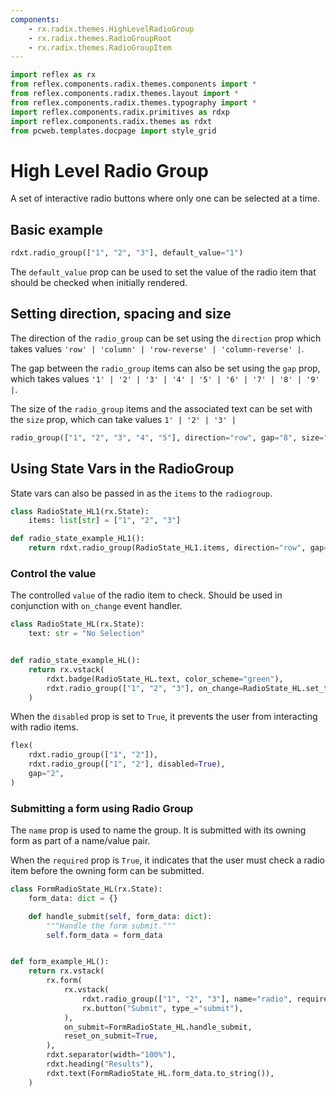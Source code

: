 ```yaml
---
components:
    - rx.radix.themes.HighLevelRadioGroup
    - rx.radix.themes.RadioGroupRoot
    - rx.radix.themes.RadioGroupItem
---
```



```python exec
import reflex as rx
from reflex.components.radix.themes.components import *
from reflex.components.radix.themes.layout import *
from reflex.components.radix.themes.typography import *
import reflex.components.radix.primitives as rdxp
import reflex.components.radix.themes as rdxt
from pcweb.templates.docpage import style_grid
```


# High Level Radio Group

A set of interactive radio buttons where only one can be selected at a time.

## Basic example


```python demo
rdxt.radio_group(["1", "2", "3"], default_value="1")
```

The `default_value` prop can be used to set the value of the radio item that should be checked when initially rendered.



## Setting direction, spacing and size


The direction of the `radio_group` can be set using the `direction` prop which takes values `'row' | 'column' | 'row-reverse' | 'column-reverse' |`. 

The gap between the `radio_group` items can also be set using the `gap` prop, which takes values `'1' | '2' | '3' | '4' | '5' | '6' | '7' | '8' | '9' |`.

The size of the `radio_group` items and the associated text can be set with the `size` prop, which can take values `1' | '2' | '3' |`

```python demo
radio_group(["1", "2", "3", "4", "5"], direction="row", gap="8", size="3")
```


## Using State Vars in the RadioGroup


State vars can also be passed in as the `items` to the `radiogroup`.


```python demo exec
class RadioState_HL1(rx.State):
    items: list[str] = ["1", "2", "3"]

def radio_state_example_HL1():
    return rdxt.radio_group(RadioState_HL1.items, direction="row", gap="9")
```


### Control the value
The controlled `value` of the radio item to check. Should be used in conjunction with `on_change` event handler.


```python demo exec
class RadioState_HL(rx.State):
    text: str = "No Selection"


def radio_state_example_HL():
    return rx.vstack(
        rdxt.badge(RadioState_HL.text, color_scheme="green"),
        rdxt.radio_group(["1", "2", "3"], on_change=RadioState_HL.set_text),
    )
```


When the `disabled` prop is set to `True`, it prevents the user from interacting with radio items.

```python demo
flex(
    rdxt.radio_group(["1", "2"]),
    rdxt.radio_group(["1", "2"], disabled=True),
    gap="2",
)

```


### Submitting a form using Radio Group

The `name` prop is used to name the group. It is submitted with its owning form as part of a name/value pair.

When the `required` prop is `True`, it indicates that the user must check a radio item before the owning form can be submitted.

```python demo exec
class FormRadioState_HL(rx.State):
    form_data: dict = {}

    def handle_submit(self, form_data: dict):
        """Handle the form submit."""
        self.form_data = form_data


def form_example_HL():
    return rx.vstack(
        rx.form(
            rx.vstack(
                rdxt.radio_group(["1", "2", "3"], name="radio", required=True,),
                rx.button("Submit", type_="submit"),
            ),
            on_submit=FormRadioState_HL.handle_submit,
            reset_on_submit=True,
        ),
        rdxt.separator(width="100%"),
        rdxt.heading("Results"),
        rdxt.text(FormRadioState_HL.form_data.to_string()),
    )
```




